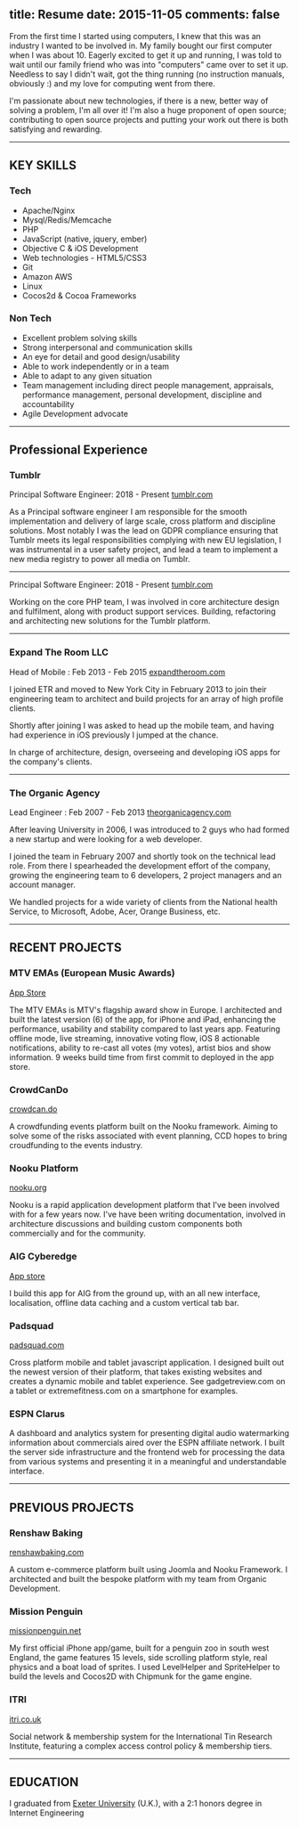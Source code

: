 title: Resume
date: 2015-11-05
comments: false
---

From the first time I started using computers, I knew that this was an industry I wanted to be involved in. My family bought our first computer when I was about 10. Eagerly excited to get it up and running, I was told to wait until our family friend who was into "computers" came over to set it up. Needless to say I didn't wait, got the thing running (no instruction manuals, obviously :) and my love for computing went from there.

I'm passionate about new technologies, if there is a new, better way of solving a problem, I'm all over it! I'm also a huge proponent of open source; contributing to open source projects and putting your work out there is both satisfying and rewarding.

--- 

## KEY SKILLS

### Tech

* Apache/Nginx
* Mysql/Redis/Memcache
* PHP
* JavaScript (native, jquery, ember)
* Objective C & iOS Development
* Web technologies - HTML5/CSS3
* Git
* Amazon AWS
* Linux
* Cocos2d & Cocoa Frameworks

### Non Tech

* Excellent problem solving skills
* Strong interpersonal and communication skills
* An eye for detail and good design/usability
* Able to work independently or in a team
* Able to adapt to any given situation
* Team management including direct people management, appraisals, performance management, personal development, discipline and accountability
* Agile Development advocate

---

## Professional Experience

### Tumblr

Principal Software Engineer: 2018 - Present
[tumblr.com](http://www.tumblr.com)

As a Principal software engineer I am responsible for the smooth implementation and delivery of large scale, cross platform and discipline solutions.
Most notably I was the lead on GDPR compliance ensuring that Tumblr meets its legal responsibilities complying with new EU legislation, I was instrumental in a user safety project, and lead a team to implement a new media registry to power all media on Tumblr.  

---

Principal Software Engineer: 2018 - Present
[tumblr.com](http://www.tumblr.com)

Working on the core PHP team, I was involved in core architecture design and fulfilment, along with product support services. Building, refactoring and architecting new solutions for the Tumblr platform.

---

### Expand The Room LLC

Head of Mobile : Feb 2013 - Feb 2015
[expandtheroom.com](http://www.expandtheroom.com)

I joined ETR and moved to New York City in February 2013 to join their engineering team to architect and build projects for an array of high profile clients. 

Shortly after joining I was asked to head up the mobile team, and having had experience in iOS previously I jumped at the chance. 

In charge of architecture, design, overseeing and developing iOS apps for the company's clients.

---

### The Organic Agency

Lead Engineer : Feb 2007 - Feb 2013
[theorganicagency.com](http://www.theorganicagency.com)

After leaving University in 2006, I was introduced to 2 guys who had formed a new startup and were looking for a web developer. 

I joined the team in February 2007 and shortly took on the technical lead role. From there I spearheaded the development effort of the company, growing the engineering team to 6 developers, 2 project managers and an account manager. 

We handled projects for a wide variety of clients from the National health Service, to Microsoft, Adobe, Acer, Orange Business, etc.

---

## RECENT PROJECTS

### MTV EMAs (European Music Awards)
[App Store](https://itunes.apple.com/us/app/mtv-ema/id387064481?mt=8)

The MTV EMAs is MTV's flagship award show in Europe. I architected and built the latest version (6) of the app, for iPhone and iPad, enhancing the performance, usability and stability compared to last years app. Featuring offline mode, live streaming, innovative voting flow, iOS 8 actionable notifications, ability to re-cast all votes (my votes), artist bios and show information. 9 weeks build time from first commit to deployed in the app store.

### CrowdCanDo
[crowdcan.do](http://www.crowdcan.do)

A crowdfunding events platform built on the Nooku framework. Aiming to solve some of the risks associated with event planning, CCD hopes to bring croudfunding to the events industry.

### Nooku Platform
[nooku.org](http://www.nooku.org)

Nooku is a rapid application development platform that I've been involved with for a few years now. I've have been writing documentation, involved in architecture discussions and building custom components both commercially and for the community.

### AIG Cyberedge
[App store](https://itunes.apple.com/us/app/aig-cyberedge/id596089398?mt=8)

I build this app for AIG from the ground up, with an all new interface, localisation, offline data caching and a custom vertical tab bar.

### Padsquad
[padsquad.com](http://www.padsquad.com)

Cross platform mobile and tablet javascript application. I designed built out the newest version of their platform, that takes existing websites and creates a dynamic mobile and tablet experience. See gadgetreview.com on a tablet or extremefitness.com on a smartphone for examples.

### ESPN Clarus

A dashboard and analytics system for presenting digital audio watermarking information about commercials aired over the ESPN affiliate network. I built the server side infrastructure and the frontend web for processing the data from various systems and presenting it in a meaningful and understandable interface.

---

## PREVIOUS PROJECTS

### Renshaw Baking
[renshawbaking.com](http://www.renshawbaking.com)

A custom e-commerce platform built using Joomla and Nooku Framework. I architected and built the bespoke platform with my team from Organic Development.

### Mission Penguin
[missionpenguin.net](http://www.missionpenguin.net)

My first official iPhone app/game, built for a penguin zoo in south west England, the game features 15 levels, side scrolling platform style, real physics and a boat load of sprites. I used LevelHelper and SpriteHelper to build the levels and Cocos2D with Chipmunk for the game engine.

### ITRI
[itri.co.uk](http://www.itri.co.uk)

Social network & membership system for the International Tin Research Institute, featuring a complex access control policy & membership tiers.

---

## EDUCATION

I graduated from [Exeter University](http://www.exeter.ac.uk) (U.K.), with a 2:1 honors degree in Internet Engineering
